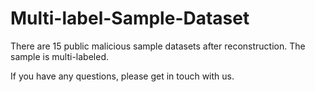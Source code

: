# Multi-label-Sample-Dataset

There are 15 public malicious sample datasets after reconstruction. The sample is multi-labeled.

If you have any questions, please get in touch with us.

